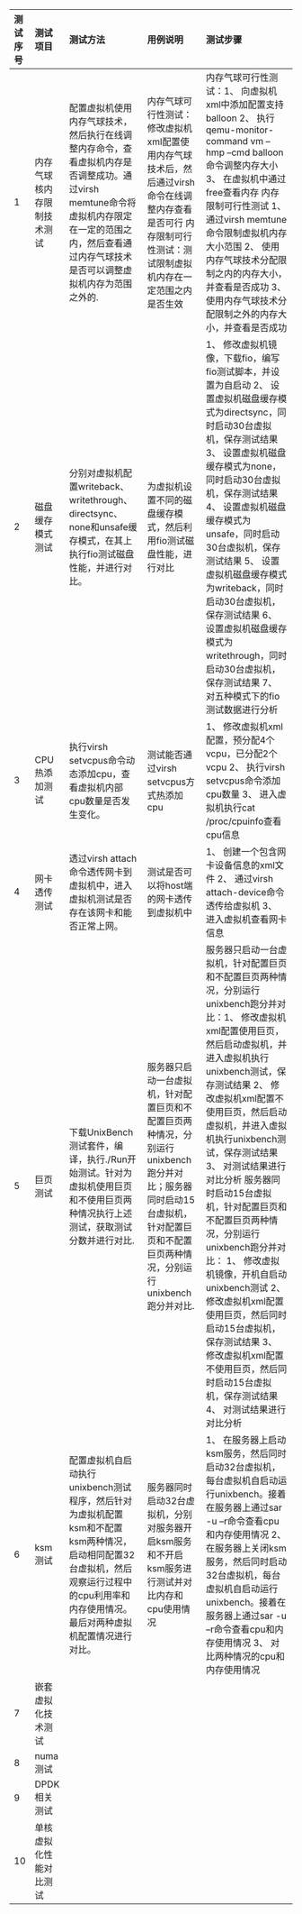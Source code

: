|测试序号|测试项目|测试方法|用例说明|测试步骤
|:-|:----|:-|:-|:-|
|1 |内存气球核内存限制技术测试|配置虚拟机使用内存气球技术，然后执行在线调整内存命令，查看虚拟机内存是否调整成功。通过virsh memtune命令将虚拟机内存限定在一定的范围之内，然后查看通过内存气球技术是否可以调整虚拟机内存为范围之外的.|内存气球可行性测试：修改虚拟机xml配置使用内存气球技术后，然后通过virsh命令在线调整内存查看是否可行 内存限制可行性测试：测试限制虚拟机内存在一定范围之内是否生效 |内存气球可行性测试：1、 向虚拟机xml中添加配置支持balloon 2、 执行qemu-monitor-command vm –hmp –cmd balloon <memsize>命令调整内存大小 3、 在虚拟机中通过free查看内存 内存限制可行性测试 1、 通过virsh memtune命令限制虚拟机内存大小范围 2、 使用内存气球技术分配限制之内的内存大小，并查看是否成功 3、 使用内存气球技术分配限制之外的内存大小，并查看是否成功
|2 |磁盘缓存模式测试 |分别对虚拟机配置writeback、writethrough、directsync、none和unsafe缓存模式，在其上执行fio测试磁盘性能，并进行对比。|为虚拟机设置不同的磁盘缓存模式，然后利用fio测试磁盘性能，进行对比 | 1、 修改虚拟机镜像，下载fio，编写fio测试脚本，并设置为自启动 2、 设置虚拟机磁盘缓存模式为directsync，同时启动30台虚拟机，保存测试结果 3、 设置虚拟机磁盘缓存模式为none，同时启动30台虚拟机，保存测试结果 4、 设置虚拟机磁盘缓存模式为unsafe，同时启动30台虚拟机，保存测试结果 5、 设置虚拟机磁盘缓存模式为writeback，同时启动30台虚拟机，保存测试结果 6、 设置虚拟机磁盘缓存模式为writethrough，同时启动30台虚拟机，保存测试结果 7、 对五种模式下的fio测试数据进行分析
|3 |CPU热添加测试 |执行virsh setvcpus命令动态添加cpu，查看虚拟机内部cpu数量是否发生变化。|测试能否通过virsh setvcpus方式热添加cpu	|1、 修改虚拟机xml配置，预分配4个vcpu，已分配2个vcpu 2、 执行virsh setvcpus命令添加cpu数量 3、 进入虚拟机执行cat /proc/cpuinfo查看cpu信息
|4 |网卡透传测试|透过virsh attach命令透传网卡到虚拟机中，进入虚拟机测试是否存在该网卡和能否正常上网。|测试是否可以将host端的网卡透传到虚拟机中	|1、 创建一个包含网卡设备信息的xml文件 2、 通过virsh attach-device命令透传给虚拟机 3、 进入虚拟机查看网卡信息
|5 |巨页测试|下载UnixBench测试套件，编译，执行./Run开始测试。针对为虚拟机使用巨页和不使用巨页两种情况执行上述测试，获取测试分数并进行对比.|服务器只启动一台虚拟机，针对配置巨页和不配置巨页两种情况，分别运行unixbench跑分并对比；服务器同时启动15台虚拟机，针对配置巨页和不配置巨页两种情况，分别运行unixbench跑分并对比.|服务器只启动一台虚拟机，针对配置巨页和不配置巨页两种情况，分别运行unixbench跑分并对比：1、 修改虚拟机xml配置使用巨页，然后启动虚拟机，并进入虚拟机执行unixbench测试，保存测试结果 2、 修改虚拟机xml配置不使用巨页，然后启动虚拟机，并进入虚拟机执行unixbench测试，保存测试结果 3、 对测试结果进行对比分析 服务器同时启动15台虚拟机，针对配置巨页和不配置巨页两种情况，分别运行unixbench跑分并对比： 1、 修改虚拟机镜像，开机自启动unixbench测试 2、 修改虚拟机xml配置使用巨页，然后同时启动15台虚拟机，保存测试结果 3、 修改虚拟机xml配置不使用巨页，然后同时启动15台虚拟机，保存测试结果 4、 对测试结果进行对比分析
|6|ksm测试|配置虚拟机自启动执行unixbench测试程序，然后针对为虚拟机配置ksm和不配置ksm两种情况，启动相同配置32台虚拟机，然后观察运行过程中的cpu利用率和内存使用情况。最后对两种虚拟机配置情况进行对比。|服务器同时启动32台虚拟机，分别对服务器开启ksm服务和不开启ksm服务进行测试并对比内存和cpu使用情况| 1、 在服务器上启动ksm服务，然后同时启动32台虚拟机，每台虚拟机自启动运行unixbench。接着在服务器上通过sar -u –r命令查看cpu和内存使用情况 2、 在服务器上关闭ksm服务，然后同时启动32台虚拟机，每台虚拟机自启动运行unixbench。接着在服务器上通过sar -u –r命令查看cpu和内存使用情况 3、 对比两种情况的cpu和内存使用情况
|7|嵌套虚拟化技术测试|||
|8|numa测试|||
|9|DPDK相关测试|||
|10|单核虚拟化性能对比测试|||
